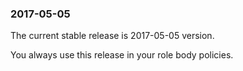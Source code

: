### 2017-05-05

The current stable release is 2017-05-05 version. 

You always use this release in your role body policies.